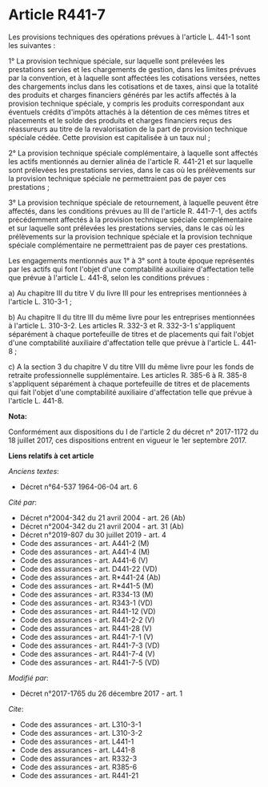 # Article R441-7

Les provisions techniques des opérations prévues à l'article L. 441-1 sont les suivantes :

1° La provision technique spéciale, sur laquelle sont prélevées les prestations servies et les chargements de gestion, dans
les limites prévues par la convention, et à laquelle sont affectées les cotisations versées, nettes des chargements inclus
dans les cotisations et de taxes, ainsi que la totalité des produits et charges financiers générés par les actifs affectés à
la provision technique spéciale, y compris les produits correspondant aux éventuels crédits d'impôts attachés à la détention
de ces mêmes titres et placements et le solde des produits et charges financiers reçus des réassureurs au titre de la
revalorisation de la part de provision technique spéciale cédée. Cette provision est capitalisée à un taux nul ;

2° La provision technique spéciale complémentaire, à laquelle sont affectés les actifs mentionnés au dernier alinéa de
l'article R. 441-21 et sur laquelle sont prélevées les prestations servies, dans le cas où les prélèvements sur la provision
technique spéciale ne permettraient pas de payer ces prestations ;

3° La provision technique spéciale de retournement, à laquelle peuvent être affectés, dans les conditions prévues au III de
l'article R. 441-7-1, des actifs précédemment affectés à la provision technique spéciale complémentaire et sur laquelle sont
prélevées les prestations servies, dans le cas où les prélèvements sur la provision technique spéciale et la provision
technique spéciale complémentaire ne permettraient pas de payer ces prestations.

Les engagements mentionnés aux 1° à 3° sont à toute époque représentés par les actifs qui font l'objet d'une comptabilité
auxiliaire d'affectation telle que prévue à l'article L. 441-8, selon les conditions prévues :

a) Au chapitre III du titre V du livre III pour les entreprises mentionnées à l'article L. 310-3-1 ;

b) Au chapitre II du titre III du même livre pour les entreprises mentionnées à l'article L. 310-3-2. Les articles R. 332-3
et R. 332-3-1 s'appliquent séparément à chaque portefeuille de titres et de placements qui fait l'objet d'une comptabilité
auxiliaire d'affectation telle que prévue à l'article L. 441-8 ;

c) A la section 3 du chapitre V du titre VIII du même livre pour les fonds de retraite professionnelle supplémentaire. Les
articles R. 385-6 à R. 385-8 s'appliquent séparément à chaque portefeuille de titres et de placements qui fait l'objet d'une
comptabilité auxiliaire d'affectation telle que prévue à l'article L. 441-8.

**Nota:**

Conformément aux dispositions du I de l'article 2 du décret n° 2017-1172 du 18 juillet 2017, ces dispositions entrent en
vigueur le 1er septembre 2017.

**Liens relatifs à cet article**

_Anciens textes_:

  - Décret n°64-537 1964-06-04 art. 6

_Cité par_:

  - Décret n°2004-342 du 21 avril 2004 - art. 26 (Ab)
  - Décret n°2004-342 du 21 avril 2004 - art. 31 (Ab)
  - Décret n°2019-807 du 30 juillet 2019 - art. 4
  - Code des assurances - art. A441-2 (M)
  - Code des assurances - art. A441-4 (M)
  - Code des assurances - art. A441-6 (V)
  - Code des assurances - art. D441-22 (VD)
  - Code des assurances - art. R*441-24 (Ab)
  - Code des assurances - art. R*441-5 (M)
  - Code des assurances - art. R334-13 (M)
  - Code des assurances - art. R343-1 (VD)
  - Code des assurances - art. R441-12 (VD)
  - Code des assurances - art. R441-2-2 (V)
  - Code des assurances - art. R441-28 (V)
  - Code des assurances - art. R441-7-1 (V)
  - Code des assurances - art. R441-7-3 (VD)
  - Code des assurances - art. R441-7-4 (V)
  - Code des assurances - art. R441-7-5 (VD)

_Modifié par_:

  - Décret n°2017-1765 du 26 décembre 2017 - art. 1

_Cite_:

  - Code des assurances - art. L310-3-1
  - Code des assurances - art. L310-3-2
  - Code des assurances - art. L441-1
  - Code des assurances - art. L441-8
  - Code des assurances - art. R332-3
  - Code des assurances - art. R385-6
  - Code des assurances - art. R441-21
